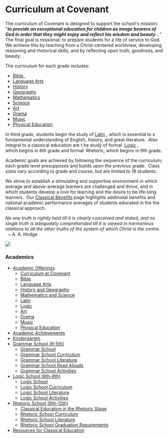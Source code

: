 # Curriculum at Covenant

The curriculum of Covenant is designed to support the school's mission:  <span>"_**to provide an exceptional education for children as image bearers of God in order that they might enjoy and reflect his wisdom and beauty**_ **.** "</span>   The final goal is missional: to prepare students for a life of service to God.  We achieve this by teaching from a Christ-centered worldview, developing reasoning and rhetorical skills, and by reflecting upon truth, goodness, and beauty.

The curriculum for each grade includes:

*   [<span>Bible</span> <span> </span>](http://www.covenantclassicalschool.org/pages/page.asp?page_id=104567)
*   <span>[<span>Language Arts</span>](http://www.covenantclassicalschool.org/pages/page.asp?page_id=104568)</span>
*   <span>[<span>History</span>](http://www.covenantclassicalschool.org/pages/page.asp?page_id=104569)</span>
*   <span>[<span>Geography</span>](http://www.covenantclassicalschool.org/pages/page.asp?page_id=104569)</span>
*   <span>[<span>Mathematics</span>](http://www.covenantclassicalschool.org/pages/page.asp?page_id=104570)</span>
*   <span>[<span>Science</span>](http://www.covenantclassicalschool.org/pages/page.asp?page_id=104570)</span>
*   [<span></span>](http://www.covenantclassicalschool.org/pages/page.asp?page_id=104570)[](http://www.covenantclassicalschool.org/pages/page.asp?page_id=151325)[<span>Art</span>](http://www.covenantclassicalschool.org/pages/page.asp?page_id=151325)
*   [<span>Drama</span>](http://www.covenantclassicalschool.org/pages/page.asp?page_id=151324)
*   [<span>Music</span>](http://www.covenantclassicalschool.org/pages/page.asp?page_id=104573)
*   [<span>Physical Education</span>](http://www.covenantclassicalschool.org/pages/page.asp?page_id=104574)

In third grade, students begin the study of [<span>Latin</span>](http://www.covenantclassicalschool.org/pages/page.asp?page_id=104721) , which <span>is essential to a fundamental understanding of English, history, and great literature.  Also integral to a classical education are t</span> he study of formal  <span>[<span>Logic</span>](http://www.covenantclassicalschool.org/pages/page.asp?page_id=104572) <span>, which begins in 6th grade and formal </span></span> Rhetoric, which begins in 9th grade.<span></span>

Academic goals are achieved by following the sequence of the curriculum; each grade level presupposes and builds upon the previous grade.  Class sizes vary according to grade and course, but are limited to 18 students.

We strive to establish a stimulating and supportive environment in which average and above-average learners are challenged and thrive, and in which students develop a love for learning and the desire to be life-long learners.  Our [<span>Classical Benefits</span>](http://www.covenantclassicalschool.org/pages/page.asp?page_id=98887) page highlights additional benefits and national academic performance averages of students educated in the the classical approach.

_No one truth is rightly held till it is clearly conceived and stated, and no single truth is adequately comprehended till it is viewed in harmonious relations to all the other truths of the system of which Christ is the centre._   ~ A. A. Hodge

![](http://www.covenantclassicalschool.org/uploads/covenantacademics-W.jpg)

### Academics

*   [Academic Offerings](http://www.covenantclassicalschool.org/pages/page.asp?page_id=104567)
    *   [Curriculum at Covenant](http://www.covenantclassicalschool.org/curriculum)
    *   [Bible](http://www.covenantclassicalschool.org/pages/page.asp?page_id=104567)
    *   [Language Arts](http://www.covenantclassicalschool.org/pages/page.asp?page_id=104568)
    *   [History and Geography](http://www.covenantclassicalschool.org/pages/page.asp?page_id=104569)
    *   [Mathematics and Science](http://www.covenantclassicalschool.org/pages/page.asp?page_id=104570)
    *   [Latin](http://www.covenantclassicalschool.org/pages/page.asp?page_id=104721)
    *   [Logic](http://www.covenantclassicalschool.org/pages/page.asp?page_id=104572)
    *   [Art](http://www.covenantclassicalschool.org/pages/page.asp?page_id=151325)
    *   [Drama](http://www.covenantclassicalschool.org/pages/page.asp?page_id=151324)
    *   [Music](http://www.covenantclassicalschool.org/pages/page.asp?page_id=104573)
    *   [Physical Education](http://www.covenantclassicalschool.org/pages/page.asp?page_id=104574)
*   [Academic Achievements](http://www.covenantclassicalschool.org/pages/page.asp?page_id=151308)
*   [Kindergarten](http://www.covenantclassicalschool.org/kindergarten)
*   [Grammar School (K-5th)](http://www.covenantclassicalschool.org/pages/page.asp?page_id=98010)
    *   [Grammar School](http://www.covenantclassicalschool.org/grammar)
    *   [Grammar School Curriculum](http://www.covenantclassicalschool.org/pages/page.asp?page_id=98011)
    *   [Grammar School Literature](http://www.covenantclassicalschool.org/pages/page.asp?page_id=99340)
    *   [Grammar School Read Alouds](http://www.covenantclassicalschool.org/pages/page.asp?page_id=102886)
    *   [Grammar School Activities](http://www.covenantclassicalschool.org/pages/page.asp?page_id=98012)
*   [Logic School (6th-8th)](http://www.covenantclassicalschool.org/pages/page.asp?page_id=98133)
    *   [Logic School](http://www.covenantclassicalschool.org/logic-school)
    *   [Logic School Curriculum](http://www.covenantclassicalschool.org/pages/page.asp?page_id=98134)
    *   [Logic School Literature](http://www.covenantclassicalschool.org/pages/page.asp?page_id=99341)
    *   [Logic School Activities](http://www.covenantclassicalschool.org/pages/page.asp?page_id=98135)
*   [Rhetoric School (9th-12th)](http://www.covenantclassicalschool.org/pages/page.asp?page_id=98136)
    *   [Classical Education in the Rhetoric Stage](http://www.covenantclassicalschool.org/pages/page.asp?page_id=98136)
    *   [Rhetoric School Curriculum](http://www.covenantclassicalschool.org/pages/page.asp?page_id=98137)
    *   [Rhetoric School Literature](http://www.covenantclassicalschool.org/pages/page.asp?page_id=112638)
    *   [Rhetoric School Graduation Requirements](http://www.covenantclassicalschool.org/pages/page.asp?page_id=172045)
*   [Resources for Classical Education](http://www.covenantclassicalschool.org/resources)